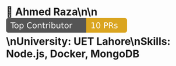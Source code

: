 # 🌟 Ahmed Raza\n\n![Top Contributor](../assets/badges/ahmed-r.svg)\n**University:** UET Lahore\n**Skills:** Node.js, Docker, MongoDB